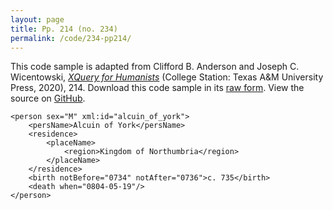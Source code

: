 ```yaml
---
layout: page
title: Pp. 214 (no. 234)
permalink: /code/234-pp214/
---
```


This code sample is adapted from Clifford B. Anderson and Joseph C. Wicentowski, 
[_XQuery for Humanists_](/) (College Station: Texas A&M University Press, 2020), 214. 
Download this code sample in its [raw form](/code/234-pp214/234-pp214.xq).
View the source on [GitHub](https://github.com/coding4humanists/xquery4humanists/blob/master/code/234-pp214/234-pp214.xq).

```xquery
<person sex="M" xml:id="alcuin_of_york">
    <persName>Alcuin of York</persName>
    <residence>
        <placeName>
            <region>Kingdom of Northumbria</region>
        </placeName>
    </residence>
    <birth notBefore="0734" notAfter="0736">c. 735</birth>
    <death when="0804-05-19"/>
</person>
```  
